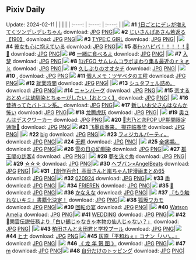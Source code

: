 ## Pixiv Daily
Update: 2024-02-11
|      |      |      |
| :----: | :----: | :----: |
|![](https://pixiv.microyu.workers.dev/c/240x480/img-master/img/2024/02/09/00/00/58/115879498_p0_master1200.jpg) **#1** [1日ごとにデレが増えてくツンデレデレちゃん](https://www.pixiv.net/artworks/115879498) download: [JPG](https://pixiv.microyu.workers.dev/img-original/img/2024/02/09/00/00/58/115879498_p0.jpg) [PNG](https://pixiv.microyu.workers.dev/img-original/img/2024/02/09/00/00/58/115879498_p0.png)|![](https://pixiv.microyu.workers.dev/c/240x480/img-master/img/2024/02/10/11/11/57/115917788_p0_master1200.jpg) **#2** [じいさんばあさん若返る【190】](https://www.pixiv.net/artworks/115917788) download: [JPG](https://pixiv.microyu.workers.dev/img-original/img/2024/02/10/11/11/57/115917788_p0.jpg) [PNG](https://pixiv.microyu.workers.dev/img-original/img/2024/02/10/11/11/57/115917788_p0.png)|![](https://pixiv.microyu.workers.dev/c/240x480/img-master/img/2024/02/10/00/00/06/115906406_p0_master1200.jpg) **#3** [TYPE:C GIRL](https://www.pixiv.net/artworks/115906406) download: [JPG](https://pixiv.microyu.workers.dev/img-original/img/2024/02/10/00/00/06/115906406_p0.jpg) [PNG](https://pixiv.microyu.workers.dev/img-original/img/2024/02/10/00/00/06/115906406_p0.png)|
|![](https://pixiv.microyu.workers.dev/c/240x480/img-master/img/2024/02/09/07/30/01/115886206_p0_master1200.jpg) **#4** [彼女も心に抱えている](https://www.pixiv.net/artworks/115886206) download: [JPG](https://pixiv.microyu.workers.dev/img-original/img/2024/02/09/07/30/01/115886206_p0.jpg) [PNG](https://pixiv.microyu.workers.dev/img-original/img/2024/02/09/07/30/01/115886206_p0.png)|![](https://pixiv.microyu.workers.dev/c/240x480/img-master/img/2024/02/10/03/09/52/115911580_p0_master1200.jpg) **#5** [奏ﾁｬﾝハピバ！！！！！🎂🎉](https://www.pixiv.net/artworks/115911580) download: [JPG](https://pixiv.microyu.workers.dev/img-original/img/2024/02/10/03/09/52/115911580_p0.jpg) [PNG](https://pixiv.microyu.workers.dev/img-original/img/2024/02/10/03/09/52/115911580_p0.png)|![](https://pixiv.microyu.workers.dev/c/240x480/img-master/img/2024/02/09/00/00/05/115879292_p0_master1200.jpg) **#6** [一緒に食べるよ](https://www.pixiv.net/artworks/115879292) download: [JPG](https://pixiv.microyu.workers.dev/img-original/img/2024/02/09/00/00/05/115879292_p0.jpg) [PNG](https://pixiv.microyu.workers.dev/img-original/img/2024/02/09/00/00/05/115879292_p0.png)|
|![](https://pixiv.microyu.workers.dev/c/240x480/img-master/img/2024/02/09/00/46/49/115880932_p0_master1200.jpg) **#7** [入梦](https://www.pixiv.net/artworks/115880932) download: [JPG](https://pixiv.microyu.workers.dev/img-original/img/2024/02/09/00/46/49/115880932_p0.jpg) [PNG](https://pixiv.microyu.workers.dev/img-original/img/2024/02/09/00/46/49/115880932_p0.png)|![](https://pixiv.microyu.workers.dev/c/240x480/img-master/img/2024/02/10/00/19/02/115907578_p0_master1200.jpg) **#8** [1ｺﾏFGO サムレムコラボまわり集＆最近のｒｋｇｋ](https://www.pixiv.net/artworks/115907578) download: [JPG](https://pixiv.microyu.workers.dev/img-original/img/2024/02/10/00/19/02/115907578_p0.jpg) [PNG](https://pixiv.microyu.workers.dev/img-original/img/2024/02/10/00/19/02/115907578_p0.png)|![](https://pixiv.microyu.workers.dev/c/240x480/img-master/img/2024/02/10/18/30/15/115927450_p0_master1200.jpg) **#9** [久しぶりのオオタチ](https://www.pixiv.net/artworks/115927450) download: [JPG](https://pixiv.microyu.workers.dev/img-original/img/2024/02/10/18/30/15/115927450_p0.jpg) [PNG](https://pixiv.microyu.workers.dev/img-original/img/2024/02/10/18/30/15/115927450_p0.png)|
|![](https://pixiv.microyu.workers.dev/c/240x480/img-master/img/2024/02/10/00/00/25/115906527_p0_master1200.jpg) **#10** [.](https://www.pixiv.net/artworks/115906527) download: [JPG](https://pixiv.microyu.workers.dev/img-original/img/2024/02/10/00/00/25/115906527_p0.jpg) [PNG](https://pixiv.microyu.workers.dev/img-original/img/2024/02/10/00/00/25/115906527_p0.png)|![](https://pixiv.microyu.workers.dev/c/240x480/img-master/img/2024/02/10/06/00/08/115913503_p0_master1200.jpg) **#11** [個人メモ：ツヤベタの工程](https://www.pixiv.net/artworks/115913503) download: [JPG](https://pixiv.microyu.workers.dev/img-original/img/2024/02/10/06/00/08/115913503_p0.jpg) [PNG](https://pixiv.microyu.workers.dev/img-original/img/2024/02/10/06/00/08/115913503_p0.png)|![](https://pixiv.microyu.workers.dev/c/240x480/img-master/img/2024/02/10/17/59/47/115926478_p0_master1200.jpg) **#12** [就業時間](https://www.pixiv.net/artworks/115926478) download: [JPG](https://pixiv.microyu.workers.dev/img-original/img/2024/02/10/17/59/47/115926478_p0.jpg) [PNG](https://pixiv.microyu.workers.dev/img-original/img/2024/02/10/17/59/47/115926478_p0.png)|
|![](https://pixiv.microyu.workers.dev/c/240x480/img-master/img/2024/02/09/03/58/11/115884087_p0_master1200.jpg) **#13** [シュタフェル詰め。](https://www.pixiv.net/artworks/115884087) download: [JPG](https://pixiv.microyu.workers.dev/img-original/img/2024/02/09/03/58/11/115884087_p0.jpg) [PNG](https://pixiv.microyu.workers.dev/img-original/img/2024/02/09/03/58/11/115884087_p0.png)|![](https://pixiv.microyu.workers.dev/c/240x480/img-master/img/2024/02/09/23/06/23/115904725_p0_master1200.jpg) **#14** [ニャンバーグ](https://www.pixiv.net/artworks/115904725) download: [JPG](https://pixiv.microyu.workers.dev/img-original/img/2024/02/09/23/06/23/115904725_p0.jpg) [PNG](https://pixiv.microyu.workers.dev/img-original/img/2024/02/09/23/06/23/115904725_p0.png)|![](https://pixiv.microyu.workers.dev/c/240x480/img-master/img/2024/02/09/12/04/36/115889722_p0_master1200.jpg) **#15** [恋するおとめ♂は幼馴染とちゅーがしたい【おとつく】](https://www.pixiv.net/artworks/115889722) download: [JPG](https://pixiv.microyu.workers.dev/img-original/img/2024/02/09/12/04/36/115889722_p0.jpg) [PNG](https://pixiv.microyu.workers.dev/img-original/img/2024/02/09/12/04/36/115889722_p0.png)|
|![](https://pixiv.microyu.workers.dev/c/240x480/img-master/img/2024/02/11/08/31/08/115915654_p0_master1200.jpg) **#16** [昔持ってたバトエン系。](https://www.pixiv.net/artworks/115915654) download: [JPG](https://pixiv.microyu.workers.dev/img-original/img/2024/02/11/08/31/08/115915654_p0.jpg) [PNG](https://pixiv.microyu.workers.dev/img-original/img/2024/02/11/08/31/08/115915654_p0.png)|![](https://pixiv.microyu.workers.dev/c/240x480/img-master/img/2024/02/10/00/02/05/115906824_p0_master1200.jpg) **#17** [新しいお父さんはなんか怖い](https://www.pixiv.net/artworks/115906824) download: [JPG](https://pixiv.microyu.workers.dev/img-original/img/2024/02/10/00/02/05/115906824_p0.jpg) [PNG](https://pixiv.microyu.workers.dev/img-original/img/2024/02/10/00/02/05/115906824_p0.png)|![](https://pixiv.microyu.workers.dev/c/240x480/img-master/img/2024/02/09/02/54/11/115883390_p0_master1200.jpg) **#18** [龙腾虎跃](https://www.pixiv.net/artworks/115883390) download: [JPG](https://pixiv.microyu.workers.dev/img-original/img/2024/02/09/02/54/11/115883390_p0.jpg) [PNG](https://pixiv.microyu.workers.dev/img-original/img/2024/02/09/02/54/11/115883390_p0.png)|
|![](https://pixiv.microyu.workers.dev/c/240x480/img-master/img/2024/02/09/00/06/23/115879778_p0_master1200.jpg) **#19** [奥さんはデスクワーカー](https://www.pixiv.net/artworks/115879778) download: [JPG](https://pixiv.microyu.workers.dev/img-original/img/2024/02/09/00/06/23/115879778_p0.jpg) [PNG](https://pixiv.microyu.workers.dev/img-original/img/2024/02/09/00/06/23/115879778_p0.png)|![](https://pixiv.microyu.workers.dev/c/240x480/img-master/img/2024/02/09/00/14/50/115880063_p0_master1200.jpg) **#20** [💒志乃と恋POP UP期間限定通販💒](https://www.pixiv.net/artworks/115880063) download: [JPG](https://pixiv.microyu.workers.dev/img-original/img/2024/02/09/00/14/50/115880063_p0.jpg) [PNG](https://pixiv.microyu.workers.dev/img-original/img/2024/02/09/00/14/50/115880063_p0.png)|![](https://pixiv.microyu.workers.dev/c/240x480/img-master/img/2024/02/09/01/12/01/115881545_p0_master1200.jpg) **#21** [飞墨跃春来， 攒花临春华](https://www.pixiv.net/artworks/115881545) download: [JPG](https://pixiv.microyu.workers.dev/img-original/img/2024/02/09/01/12/01/115881545_p0.jpg) [PNG](https://pixiv.microyu.workers.dev/img-original/img/2024/02/09/01/12/01/115881545_p0.png)|
|![](https://pixiv.microyu.workers.dev/c/240x480/img-master/img/2024/02/09/14/22/17/115891854_p0_master1200.jpg) **#22** [big](https://www.pixiv.net/artworks/115891854) download: [JPG](https://pixiv.microyu.workers.dev/img-original/img/2024/02/09/14/22/17/115891854_p0.jpg) [PNG](https://pixiv.microyu.workers.dev/img-original/img/2024/02/09/14/22/17/115891854_p0.png)|![](https://pixiv.microyu.workers.dev/c/240x480/img-master/img/2024/02/09/09/35/03/115887683_p0_master1200.jpg) **#23** [フィジカルパーティ。](https://www.pixiv.net/artworks/115887683) download: [JPG](https://pixiv.microyu.workers.dev/img-original/img/2024/02/09/09/35/03/115887683_p0.jpg) [PNG](https://pixiv.microyu.workers.dev/img-original/img/2024/02/09/09/35/03/115887683_p0.png)|![](https://pixiv.microyu.workers.dev/c/240x480/img-master/img/2024/02/09/01/49/13/115882364_p0_master1200.jpg) **#24** [无题](https://www.pixiv.net/artworks/115882364) download: [JPG](https://pixiv.microyu.workers.dev/img-original/img/2024/02/09/01/49/13/115882364_p0.jpg) [PNG](https://pixiv.microyu.workers.dev/img-original/img/2024/02/09/01/49/13/115882364_p0.png)|
|![](https://pixiv.microyu.workers.dev/c/240x480/img-master/img/2024/02/10/22/30/27/115931250_p0_master1200.jpg) **#25** [全盛期。](https://www.pixiv.net/artworks/115931250) download: [JPG](https://pixiv.microyu.workers.dev/img-original/img/2024/02/10/22/30/27/115931250_p0.jpg) [PNG](https://pixiv.microyu.workers.dev/img-original/img/2024/02/10/22/30/27/115931250_p0.png)|![](https://pixiv.microyu.workers.dev/c/240x480/img-master/img/2024/02/09/00/00/14/115879334_p0_master1200.jpg) **#26** [雪の日の幼馴染](https://www.pixiv.net/artworks/115879334) download: [JPG](https://pixiv.microyu.workers.dev/img-original/img/2024/02/09/00/00/14/115879334_p0.jpg) [PNG](https://pixiv.microyu.workers.dev/img-original/img/2024/02/09/00/00/14/115879334_p0.png)|![](https://pixiv.microyu.workers.dev/c/240x480/img-master/img/2024/02/09/00/10/59/115879931_p0_master1200.jpg) **#27** [群玉閣の訪客4](https://www.pixiv.net/artworks/115879931) download: [JPG](https://pixiv.microyu.workers.dev/img-original/img/2024/02/09/00/10/59/115879931_p0.jpg) [PNG](https://pixiv.microyu.workers.dev/img-original/img/2024/02/09/00/10/59/115879931_p0.png)|
|![](https://pixiv.microyu.workers.dev/c/240x480/img-master/img/2024/02/09/18/39/42/115896646_p0_master1200.jpg) **#28** [夢を泳ぐ魚](https://www.pixiv.net/artworks/115896646) download: [JPG](https://pixiv.microyu.workers.dev/img-original/img/2024/02/09/18/39/42/115896646_p0.jpg) [PNG](https://pixiv.microyu.workers.dev/img-original/img/2024/02/09/18/39/42/115896646_p0.png)|![](https://pixiv.microyu.workers.dev/c/240x480/img-master/img/2024/02/10/12/00/10/115918873_p0_master1200.jpg) **#29** [☆☆☆](https://www.pixiv.net/artworks/115918873) download: [JPG](https://pixiv.microyu.workers.dev/img-original/img/2024/02/10/12/00/10/115918873_p0.jpg) [PNG](https://pixiv.microyu.workers.dev/img-original/img/2024/02/10/12/00/10/115918873_p0.png)|![](https://pixiv.microyu.workers.dev/c/240x480/img-master/img/2024/02/10/12/03/25/115919026_p0_master1200.jpg) **#30** [ヘブバン×AngelBeats](https://www.pixiv.net/artworks/115919026) download: [JPG](https://pixiv.microyu.workers.dev/img-original/img/2024/02/10/12/03/25/115919026_p0.jpg) [PNG](https://pixiv.microyu.workers.dev/img-original/img/2024/02/10/12/03/25/115919026_p0.png)|
|![](https://pixiv.microyu.workers.dev/c/240x480/img-master/img/2024/02/10/00/02/15/115906844_p0_master1200.jpg) **#31** [【創作百合】高音さんと嵐ちゃん1P漫画まとめ65](https://www.pixiv.net/artworks/115906844) download: [JPG](https://pixiv.microyu.workers.dev/img-original/img/2024/02/10/00/02/15/115906844_p0.jpg) [PNG](https://pixiv.microyu.workers.dev/img-original/img/2024/02/10/00/02/15/115906844_p0.png)|![](https://pixiv.microyu.workers.dev/c/240x480/img-master/img/2024/02/09/01/13/52/115881587_p0_master1200.jpg) **#32** [020924](https://www.pixiv.net/artworks/115881587) download: [JPG](https://pixiv.microyu.workers.dev/img-original/img/2024/02/09/01/13/52/115881587_p0.jpg) [PNG](https://pixiv.microyu.workers.dev/img-original/img/2024/02/09/01/13/52/115881587_p0.png)|![](https://pixiv.microyu.workers.dev/c/240x480/img-master/img/2024/02/09/00/00/15/115879338_p0_master1200.jpg) **#33** [黍](https://www.pixiv.net/artworks/115879338) download: [JPG](https://pixiv.microyu.workers.dev/img-original/img/2024/02/09/00/00/15/115879338_p0.jpg) [PNG](https://pixiv.microyu.workers.dev/img-original/img/2024/02/09/00/00/15/115879338_p0.png)|
|![](https://pixiv.microyu.workers.dev/c/240x480/img-master/img/2024/02/09/09/18/02/115887490_p0_master1200.jpg) **#34** [FRIEREN](https://www.pixiv.net/artworks/115887490) download: [JPG](https://pixiv.microyu.workers.dev/img-original/img/2024/02/09/09/18/02/115887490_p0.jpg) [PNG](https://pixiv.microyu.workers.dev/img-original/img/2024/02/09/09/18/02/115887490_p0.png)|![](https://pixiv.microyu.workers.dev/c/240x480/img-master/img/2024/02/09/14/20/28/115891830_p0_master1200.jpg) **#35** [🔮](https://www.pixiv.net/artworks/115891830) download: [JPG](https://pixiv.microyu.workers.dev/img-original/img/2024/02/09/14/20/28/115891830_p0.jpg) [PNG](https://pixiv.microyu.workers.dev/img-original/img/2024/02/09/14/20/28/115891830_p0.png)|![](https://pixiv.microyu.workers.dev/c/240x480/img-master/img/2024/02/10/10/09/54/115916814_p0_master1200.jpg) **#36** [かなえな](https://www.pixiv.net/artworks/115916814) download: [JPG](https://pixiv.microyu.workers.dev/img-original/img/2024/02/10/10/09/54/115916814_p0.jpg) [PNG](https://pixiv.microyu.workers.dev/img-original/img/2024/02/10/10/09/54/115916814_p0.png)|
|![](https://pixiv.microyu.workers.dev/c/240x480/img-master/img/2024/02/09/18/05/18/115895867_p0_master1200.jpg) **#37** [『もう触れないキミ』書籍化決定！](https://www.pixiv.net/artworks/115895867) download: [JPG](https://pixiv.microyu.workers.dev/img-original/img/2024/02/09/18/05/18/115895867_p0.jpg) [PNG](https://pixiv.microyu.workers.dev/img-original/img/2024/02/09/18/05/18/115895867_p0.png)|![](https://pixiv.microyu.workers.dev/c/240x480/img-master/img/2024/02/09/00/00/11/115879322_p0_master1200.jpg) **#38** [狐坂ワカモ](https://www.pixiv.net/artworks/115879322) download: [JPG](https://pixiv.microyu.workers.dev/img-original/img/2024/02/09/00/00/11/115879322_p0.jpg) [PNG](https://pixiv.microyu.workers.dev/img-original/img/2024/02/09/00/00/11/115879322_p0.png)|![](https://pixiv.microyu.workers.dev/c/240x480/img-master/img/2024/02/09/22/58/38/115904450_p0_master1200.jpg) **#39** [回転の宴](https://www.pixiv.net/artworks/115904450) download: [JPG](https://pixiv.microyu.workers.dev/img-original/img/2024/02/09/22/58/38/115904450_p0.jpg) [PNG](https://pixiv.microyu.workers.dev/img-original/img/2024/02/09/22/58/38/115904450_p0.png)|
|![](https://pixiv.microyu.workers.dev/c/240x480/img-master/img/2024/02/09/00/00/35/115879439_p0_master1200.jpg) **#40** [Watson Amelia](https://www.pixiv.net/artworks/115879439) download: [JPG](https://pixiv.microyu.workers.dev/img-original/img/2024/02/09/00/00/35/115879439_p0.jpg) [PNG](https://pixiv.microyu.workers.dev/img-original/img/2024/02/09/00/00/35/115879439_p0.png)|![](https://pixiv.microyu.workers.dev/c/240x480/img-master/img/2024/02/09/00/00/34/115879438_p0_master1200.jpg) **#41** [WEDDING](https://www.pixiv.net/artworks/115879438) download: [JPG](https://pixiv.microyu.workers.dev/img-original/img/2024/02/09/00/00/34/115879438_p0.jpg) [PNG](https://pixiv.microyu.workers.dev/img-original/img/2024/02/09/00/00/34/115879438_p0.png)|![](https://pixiv.microyu.workers.dev/c/240x480/img-master/img/2024/02/09/00/00/56/115879492_p0_master1200.jpg) **#42** [🦢閑雲伝説任務より「白い鶴じゃなきゃ本物の仙人じゃない？」](https://www.pixiv.net/artworks/115879492) download: [JPG](https://pixiv.microyu.workers.dev/img-original/img/2024/02/09/00/00/56/115879492_p0.jpg) [PNG](https://pixiv.microyu.workers.dev/img-original/img/2024/02/09/00/00/56/115879492_p0.png)|
|![](https://pixiv.microyu.workers.dev/c/240x480/img-master/img/2024/02/09/12/47/11/115890449_p0_master1200.jpg) **#43** [柏田さんと太田君と学校プール](https://www.pixiv.net/artworks/115890449) download: [JPG](https://pixiv.microyu.workers.dev/img-original/img/2024/02/09/12/47/11/115890449_p0.jpg) [PNG](https://pixiv.microyu.workers.dev/img-original/img/2024/02/09/12/47/11/115890449_p0.png)|![](https://pixiv.microyu.workers.dev/c/240x480/img-master/img/2024/02/09/00/00/24/115879391_p0_master1200.jpg) **#44** [ヒナ](https://www.pixiv.net/artworks/115879391) download: [JPG](https://pixiv.microyu.workers.dev/img-original/img/2024/02/09/00/00/24/115879391_p0.jpg) [PNG](https://pixiv.microyu.workers.dev/img-original/img/2024/02/09/00/00/24/115879391_p0.png)|![](https://pixiv.microyu.workers.dev/c/240x480/img-master/img/2024/02/09/16/05/48/115893400_p0_master1200.jpg) **#45** [灰原「平和ねぇ」コナン「ハハ…」](https://www.pixiv.net/artworks/115893400) download: [JPG](https://pixiv.microyu.workers.dev/img-original/img/2024/02/09/16/05/48/115893400_p0.jpg) [PNG](https://pixiv.microyu.workers.dev/img-original/img/2024/02/09/16/05/48/115893400_p0.png)|
|![](https://pixiv.microyu.workers.dev/c/240x480/img-master/img/2024/02/09/00/01/47/115879581_p0_master1200.jpg) **#46** [《 龙 年 贺 图 》](https://www.pixiv.net/artworks/115879581) download: [JPG](https://pixiv.microyu.workers.dev/img-original/img/2024/02/09/00/01/47/115879581_p0.jpg) [PNG](https://pixiv.microyu.workers.dev/img-original/img/2024/02/09/00/01/47/115879581_p0.png)|![](https://pixiv.microyu.workers.dev/c/240x480/img-master/img/2024/02/09/23/31/24/115905475_p0_master1200.jpg) **#47** [m](https://www.pixiv.net/artworks/115905475) download: [JPG](https://pixiv.microyu.workers.dev/img-original/img/2024/02/09/23/31/24/115905475_p0.jpg) [PNG](https://pixiv.microyu.workers.dev/img-original/img/2024/02/09/23/31/24/115905475_p0.png)|![](https://pixiv.microyu.workers.dev/c/240x480/img-master/img/2024/02/10/12/00/42/115918949_p0_master1200.jpg) **#48** [自分だけのトッピング](https://www.pixiv.net/artworks/115918949) download: [JPG](https://pixiv.microyu.workers.dev/img-original/img/2024/02/10/12/00/42/115918949_p0.jpg) [PNG](https://pixiv.microyu.workers.dev/img-original/img/2024/02/10/12/00/42/115918949_p0.png)|
